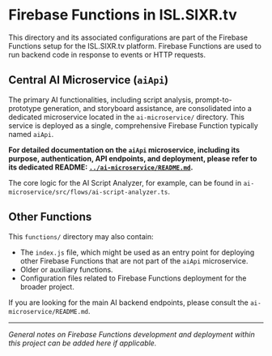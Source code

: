 # Firebase Functions in ISL.SIXR.tv

This directory and its associated configurations are part of the Firebase Functions setup for the ISL.SIXR.tv platform. Firebase Functions are used to run backend code in response to events or HTTP requests.

## Central AI Microservice (`aiApi`)

The primary AI functionalities, including script analysis, prompt-to-prototype generation, and storyboard assistance, are consolidated into a dedicated microservice located in the `ai-microservice/` directory. This service is deployed as a single, comprehensive Firebase Function typically named `aiApi`.

**For detailed documentation on the `aiApi` microservice, including its purpose, authentication, API endpoints, and deployment, please refer to its dedicated README: [`../ai-microservice/README.md`](../ai-microservice/README.md).**

The core logic for the AI Script Analyzer, for example, can be found in `ai-microservice/src/flows/ai-script-analyzer.ts`.

## Other Functions

This `functions/` directory may also contain:
*   The `index.js` file, which might be used as an entry point for deploying other Firebase Functions that are not part of the `aiApi` microservice.
*   Older or auxiliary functions.
*   Configuration files related to Firebase Functions deployment for the broader project.

If you are looking for the main AI backend endpoints, please consult the `ai-microservice/README.md`.

---

*General notes on Firebase Functions development and deployment within this project can be added here if applicable.*
